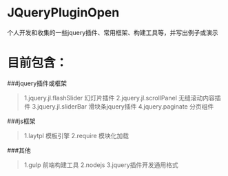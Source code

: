 # JQueryPluginOpen
个人开发和收集的一些jquery插件、常用框架、构建工具等，并写出例子或演示

# 目前包含：

###jquery插件或框架
>1.jquery.jl.flashSlider 幻灯片插件
>2.jquery.jl.scrollPanel 无缝滚动内容插件
>3.jquery.jl.sliderBar 滑块条jquery插件
>4.jquery.paginate 分页组件


###js框架
>1.laytpl 模板引擎
>2.require 模块化加载


###其他
>1.gulp 前端构建工具
>2.nodejs
>3.jquery插件开发通用格式